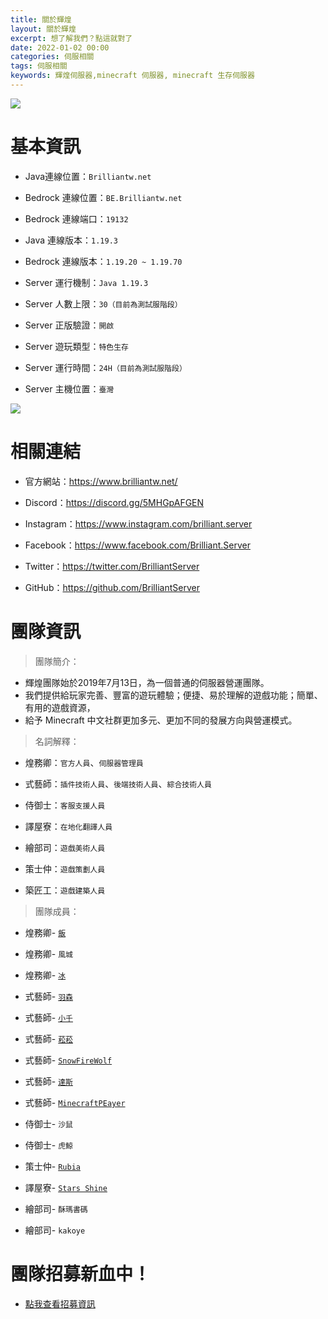 ```yaml
---
title: 關於輝煌
layout: 關於輝煌
excerpt: 想了解我們？點這就對了
date: 2022-01-02 00:00
categories: 伺服相關 
tags: 伺服相關
keywords: 輝煌伺服器,minecraft 伺服器, minecraft 生存伺服器
---
```


![](https://media.discordapp.net/attachments/596718421966716928/971190210928992267/AddText_05-04-06.36.35.png)

# 基本資訊

- Java連線位置：` Brilliantw.net `

- Bedrock 連線位置：` BE.Brilliantw.net `

- Bedrock 連線端口：` 19132 `

- Java 連線版本：` 1.19.3 `

- Bedrock 連線版本：` 1.19.20 ~ 1.19.70  `

- Server 運行機制：` Java 1.19.3 `

- Server 人數上限：` 30（目前為測試服階段） `

- Server 正版驗證：` 開啟 `

- Server 遊玩類型：` 特色生存 `

- Server 運行時間：` 24H（目前為測試服階段） `

- Server 主機位置：` 臺灣 `

<a href="https://www.mc-list.xyz/843/info" target="_blank"><img src="https://www.mc-list.xyz/banner/1-843.png" border="0"></a>

# 相關連結

- 官方網站：https://www.brilliantw.net/

- Discord：https://discord.gg/5MHGpAFGEN

- Instagram：https://www.instagram.com/brilliant.server

- Facebook：https://www.facebook.com/Brilliant.Server

- Twitter：https://twitter.com/BrilliantServer

- GitHub：https://github.com/BrilliantServer

# 團隊資訊

> 團隊簡介：

- 輝煌團隊始於2019年7月13日，為一個普通的伺服器營運團隊。
- 我們提供給玩家完善、豐富的遊玩體驗；便捷、易於理解的遊戲功能；簡單、有用的遊戲資源，
- 給予 Minecraft 中文社群更加多元、更加不同的發展方向與營運模式。

> 名詞解釋：

- 煌務卿：` 官方人員 `、` 伺服器管理員 `

- 式藝師：` 插件技術人員 `、` 後端技術人員 `、` 綜合技術人員 `

- 侍御士：` 客服支援人員 `

- 譯屋寮：` 在地化翻譯人員 `

- 繪部司：` 遊戲美術人員 `

- 策士仲：` 遊戲策劃人員 `

- 築匠工：` 遊戲建築人員 `


> 團隊成員：

- 煌務卿- [` 飯 `](https://github.com/RICE0707)

- 煌務卿- ` 風城 `

- 煌務卿- [` 冰 `](https://github.com/YTiceice)

- 式藝師- [` 羽森 `](https://github.com/NCT-skyouo)

- 式藝師- [` 小千 `](https://github.com/rDruTNT)

- 式藝師- [` 菘菘 `](https://github.com/SiongSng)

- 式藝師- [` SnowFireWolf `](https://github.com/SnowFireWolf)

- 式藝師- [` 達斯 `](https://github.com/DasCrystal)

- 式藝師- [` MinecraftPEayer `](https://github.com/MinecraftPEayer)

- 侍御士- ` 沙鼠 `

- 侍御士- ` 虎鯨 `

- 策士仲- [` Rubia `](https://github.com/HanzerHong)

- 譯屋寮- [` Stars Shine `](https://github.com/StarsShine11904)

- 繪部司- ` 酥瑪書碼 `

- 繪部司- ` kakoye `


# 團隊招募新血中！
- <a href="https://www.brilliantw.net/成員招募">點我查看招募資訊</a>
